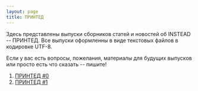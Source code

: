```yaml
---
layout: page
title: ПРИНТЕД
---
```


Здесь представлены выпуски сборников статей и новостей
об INSTEAD -- ПРИНТЕД. Все выпуски оформленны в виде
текстовых файлов в кодировке UTF-8.

Если у вас есть вопросы, пожелания, материалы для будущих выпусков
или просто есть что сказать -- пишите!

1. [ПРИНТЕД #0](/printead/printead000.txt)
2. [ПРИНТЕД #1](/printead/printead001.txt)
